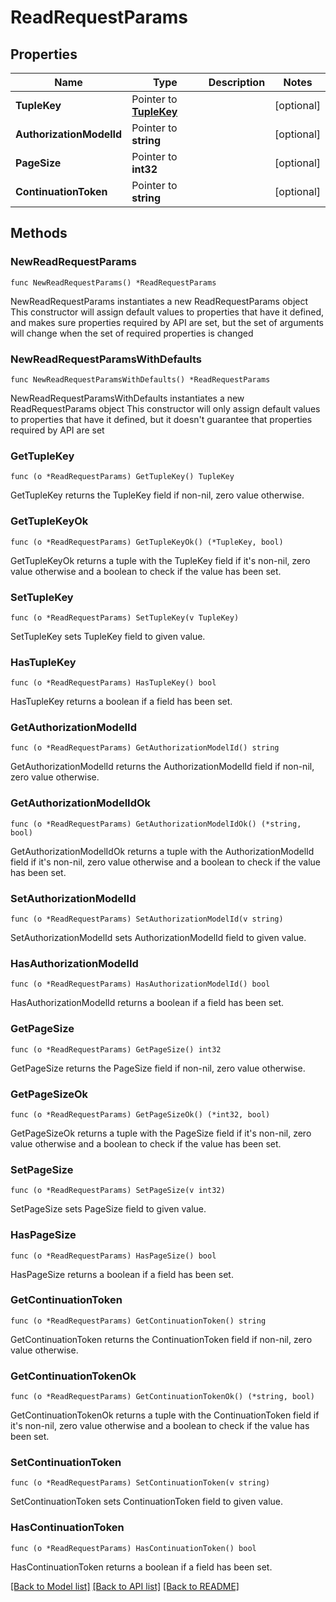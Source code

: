 # ReadRequestParams

## Properties

Name | Type | Description | Notes
------------ | ------------- | ------------- | -------------
**TupleKey** | Pointer to [**TupleKey**](TupleKey.md) |  | [optional] 
**AuthorizationModelId** | Pointer to **string** |  | [optional] 
**PageSize** | Pointer to **int32** |  | [optional] 
**ContinuationToken** | Pointer to **string** |  | [optional] 

## Methods

### NewReadRequestParams

`func NewReadRequestParams() *ReadRequestParams`

NewReadRequestParams instantiates a new ReadRequestParams object
This constructor will assign default values to properties that have it defined,
and makes sure properties required by API are set, but the set of arguments
will change when the set of required properties is changed

### NewReadRequestParamsWithDefaults

`func NewReadRequestParamsWithDefaults() *ReadRequestParams`

NewReadRequestParamsWithDefaults instantiates a new ReadRequestParams object
This constructor will only assign default values to properties that have it defined,
but it doesn't guarantee that properties required by API are set

### GetTupleKey

`func (o *ReadRequestParams) GetTupleKey() TupleKey`

GetTupleKey returns the TupleKey field if non-nil, zero value otherwise.

### GetTupleKeyOk

`func (o *ReadRequestParams) GetTupleKeyOk() (*TupleKey, bool)`

GetTupleKeyOk returns a tuple with the TupleKey field if it's non-nil, zero value otherwise
and a boolean to check if the value has been set.

### SetTupleKey

`func (o *ReadRequestParams) SetTupleKey(v TupleKey)`

SetTupleKey sets TupleKey field to given value.

### HasTupleKey

`func (o *ReadRequestParams) HasTupleKey() bool`

HasTupleKey returns a boolean if a field has been set.

### GetAuthorizationModelId

`func (o *ReadRequestParams) GetAuthorizationModelId() string`

GetAuthorizationModelId returns the AuthorizationModelId field if non-nil, zero value otherwise.

### GetAuthorizationModelIdOk

`func (o *ReadRequestParams) GetAuthorizationModelIdOk() (*string, bool)`

GetAuthorizationModelIdOk returns a tuple with the AuthorizationModelId field if it's non-nil, zero value otherwise
and a boolean to check if the value has been set.

### SetAuthorizationModelId

`func (o *ReadRequestParams) SetAuthorizationModelId(v string)`

SetAuthorizationModelId sets AuthorizationModelId field to given value.

### HasAuthorizationModelId

`func (o *ReadRequestParams) HasAuthorizationModelId() bool`

HasAuthorizationModelId returns a boolean if a field has been set.

### GetPageSize

`func (o *ReadRequestParams) GetPageSize() int32`

GetPageSize returns the PageSize field if non-nil, zero value otherwise.

### GetPageSizeOk

`func (o *ReadRequestParams) GetPageSizeOk() (*int32, bool)`

GetPageSizeOk returns a tuple with the PageSize field if it's non-nil, zero value otherwise
and a boolean to check if the value has been set.

### SetPageSize

`func (o *ReadRequestParams) SetPageSize(v int32)`

SetPageSize sets PageSize field to given value.

### HasPageSize

`func (o *ReadRequestParams) HasPageSize() bool`

HasPageSize returns a boolean if a field has been set.

### GetContinuationToken

`func (o *ReadRequestParams) GetContinuationToken() string`

GetContinuationToken returns the ContinuationToken field if non-nil, zero value otherwise.

### GetContinuationTokenOk

`func (o *ReadRequestParams) GetContinuationTokenOk() (*string, bool)`

GetContinuationTokenOk returns a tuple with the ContinuationToken field if it's non-nil, zero value otherwise
and a boolean to check if the value has been set.

### SetContinuationToken

`func (o *ReadRequestParams) SetContinuationToken(v string)`

SetContinuationToken sets ContinuationToken field to given value.

### HasContinuationToken

`func (o *ReadRequestParams) HasContinuationToken() bool`

HasContinuationToken returns a boolean if a field has been set.


[[Back to Model list]](../README.md#documentation-for-models) [[Back to API list]](../README.md#documentation-for-api-endpoints) [[Back to README]](../README.md)


